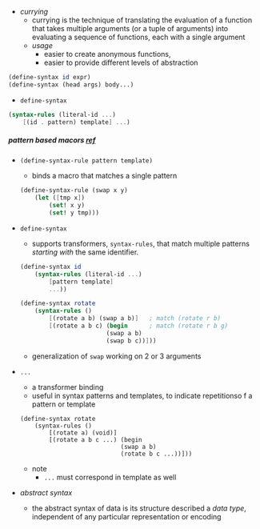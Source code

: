 

+ _currying_ 
    + currying is the technique of translating the evaluation of a function that takes multiple arguments (or a tuple of arguments) into evaluating a sequence of functions, each with a single argument
    + _usage_ 
        + easier to create anonymous functions, 
        + easier to provide different levels of abstraction

```scheme
(define-syntax id expr)
(define-syntax (head args) body...)
```
+ `define-syntax`

```scheme
(syntax-rules (literal-id ...)
    [(id . pattern) template] ...)
```


##### pattern based macors [ref](https://docs.racket-lang.org/guide/pattern-macros.html)

+ `(define-syntax-rule pattern template)`
    + binds a macro that matches a single pattern
    ```scheme
    (define-syntax-rule (swap x y)
        (let ([tmp x])
            (set! x y)
            (set! y tmp)))
    ```
+ `define-syntax`
    + supports transformers, `syntax-rules`, that match multiple patterns _starting with_ the same identifier. 
    ```scheme
    (define-syntax id
        (syntax-rules (literal-id ...)
            [pattern template]
            ...))
    ```
    ```scheme
    (define-syntax rotate
        (syntax-rules ()
            [(rotate a b) (swap a b)]   ; match (rotate r b)
            [(rotate a b c) (begin      ; match (rotate r b g)
                            (swap a b)
                            (swap b c))]))
    ```
    + generalization of `swap` working on 2 or 3 arguments
+ `...`
    + a transformer binding 
    + useful in syntax patterns and templates, to indicate repetitionso f a pattern or template
    ```
    (define-syntax rotate
        (syntax-rules ()
            [(rotate a) (void)]
            [(rotate a b c ...) (begin
                                (swap a b)
                                (rotate b c ...))]))
    ```
    + note 
        + `...` must correspond in template as well


+ _abstract syntax_ 
    + the abstract syntax of data is its structure described a _data type_, independent of any particular representation or encoding